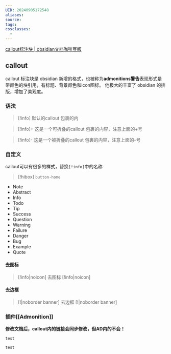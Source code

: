 ```yaml
---
UID: 20240905172548
aliases: 
source: 
tags: 
cssclasses:
  - 
---
```

[callout标注块 | obsidian文档咖啡豆版](https://coffeetea.top/zh/markdown/callout.html)

## callout
callout 标注块是 obsidian 新增的格式，也被称为**admonitions警告**表现形式是带颜色的块引用，有标题、背景颜色和icon图标。 他极大的丰富了 obsidian 的排版，增加了美观度。
### 语法

> [!info] 默认的callout
> 包裹的内

> [!info]+ 这是一个可折叠的callout
> 包裹的内容，注意上面的+号

> [!info]- 这是一个被折叠的callout
> 包裹的内容，注意上面的-号

### 自定义
callout可以有很多的样式，替换`[!info]`中的名称

> [!hibox]
> `button-home` 
- Note
- Abstract
- Info
- Todo
- Tip
- Success
- Question
- Warning
- Failure
- Danger
- Bug
- Example
- Quote
#### 去图标
>[!info|noicon] 去图标
> [!info|noicon] 
#### 去边框
>[!|noborder banner] 去边框
>[!|noborder banner]
### 插件[[Admonition]]
**修改文档后，callout内的链接会同步修改，但AD内的不会！**
```ad-note
test
```
```ad-note
test
```